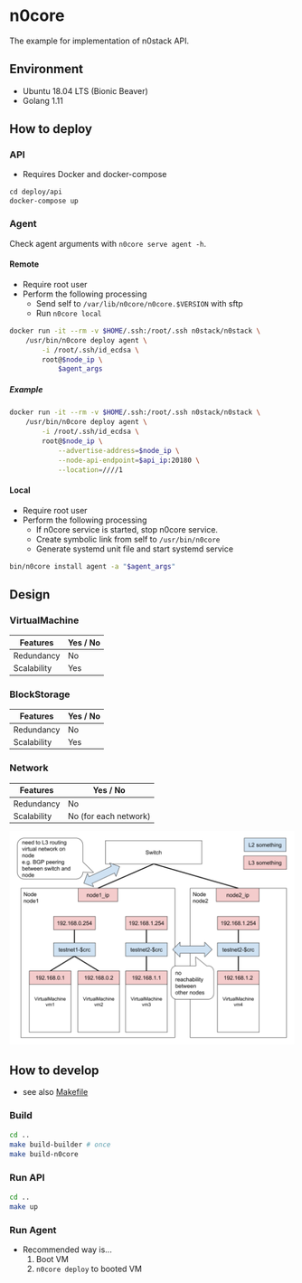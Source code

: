 # n0core

The example for implementation of n0stack API.

## Environment

- Ubuntu 18.04 LTS (Bionic Beaver)
- Golang 1.11

## How to deploy

### API

- Requires Docker and docker-compose

```
cd deploy/api
docker-compose up
```

### Agent

Check agent arguments with `n0core serve agent -h`.

#### Remote

- Require root user
- Perform the following processing
    - Send self to `/var/lib/n0core/n0core.$VERSION` with sftp
    - Run `n0core local`

```sh
docker run -it --rm -v $HOME/.ssh:/root/.ssh n0stack/n0stack \
    /usr/bin/n0core deploy agent \
        -i /root/.ssh/id_ecdsa \
        root@$node_ip \
            $agent_args
```

##### Example

```sh
docker run -it --rm -v $HOME/.ssh:/root/.ssh n0stack/n0stack \
    /usr/bin/n0core deploy agent \
        -i /root/.ssh/id_ecdsa \
        root@$node_ip \
            --advertise-address=$node_ip \
            --node-api-endpoint=$api_ip:20180 \
            --location=////1
```

#### Local

- Require root user
- Perform the following processing
    - If n0core service is started, stop n0core service.
    - Create symbolic link from self to `/usr/bin/n0core`
    - Generate systemd unit file and start systemd service

```sh
bin/n0core install agent -a "$agent_args"
```

## Design

### VirtualMachine

| Features | Yes / No |
|--|--|
| Redundancy | No |
| Scalability | Yes |

### BlockStorage

| Features | Yes / No |
|--|--|
| Redundancy | No |
| Scalability | Yes |

### Network

| Features | Yes / No |
|--|--|
| Redundancy | No |
| Scalability | No (for each network) |

![](../docs/_static/images/n0core_network_design.svg)

## How to develop

- see also [Makefile](../Makefile)

### Build

```sh
cd ..
make build-builder # once
make build-n0core
```

### Run API

```sh
cd ..
make up
```

### Run Agent

- Recommended way is...
    1. Boot VM
    2. `n0core deploy` to booted VM
